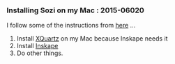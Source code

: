 ### Installing Sozi on my Mac : 2015-06020

I follow some of the instructions from [here](https://dl.dropboxusercontent.com/u/2324311/Sozi_Mountain_Lion.html) ...


1. Install [XQuartz](http://xquartz.macosforge.org/landing/) on my Mac because Inskape needs it
2. Install [Inskape](https://inkscape.org/en/doc/tutorials/elements/tutorial-elements.en.html)
3. Do other things. 

